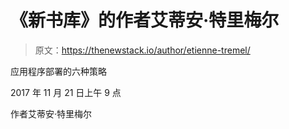 # 《新书库》的作者艾蒂安·特里梅尔

> 原文：<https://thenewstack.io/author/etienne-tremel/>

应用程序部署的六种策略

2017 年 11 月 21 日上午 9 点

作者艾蒂安·特里梅尔